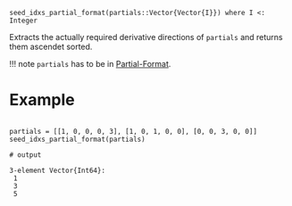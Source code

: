 ```
seed_idxs_partial_format(partials::Vector{Vector{I}}) where I <: Integer
```

Extracts the actually required derivative directions of `partials` and returns them  ascendet sorted. 

!!! note
    `partials` has to be in [Partial-Format](@ref).


# Example

```jldoctest

partials = [[1, 0, 0, 0, 3], [1, 0, 1, 0, 0], [0, 0, 3, 0, 0]]
seed_idxs_partial_format(partials)

# output

3-element Vector{Int64}:
 1
 3
 5
```
